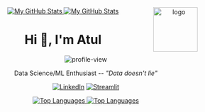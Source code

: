 <div align="center">

<a href="https://github.com/AtulkrishnanMU#gh-light-mode-only">
  <img src="https://github-readme-stats.vercel.app/api?username=AtulkrishnanMU&show_icons=true&theme=graywhite#gh-light-mode-only" alt="My GitHub Stats" />
</a>

<a href="https://github.com/AtulkrishnanMU#gh-dark-mode-only">
  <img src="https://github-readme-stats.vercel.app/api?username=AtulkrishnanMU&show_icons=true&theme=city_lights#gh-dark-mode-only" alt="My GitHub Stats" />
</a>

<img align="right" width="100" alt="logo" src="https://media.tenor.com/itjFesV8_RUAAAAi/soulja-boy-pepe.gif">
<br>

<h1>Hi 👋, I'm Atul</h1>

<p> 
    <img src="https://visitcount.itsvg.in/api?id=AtulkrishnanMU&icon=0&color=0" alt="profile-view" /> 
</p>

<p>Data Science/ML Enthusiast -- <i>"Data doesn't lie"</i><p>

[![LinkedIn](https://img.shields.io/badge/LinkedIn-%230077B5.svg?logo=linkedin&logoColor=white)](https://linkedin.com/in/atulkrishnan-mu-6b768315a)
[![Streamlit](https://img1.daumcdn.net/thumb/R800x0/?scode=mtistory2&fname=https%3A%2F%2Fblog.kakaocdn.net%2Fdn%2FbF6MmT%2FbtsI5RzKWdj%2FW1WcVCwti25MkqUtMikJj1%2Fimg.png)](https://share.streamlit.io/user/atulkrishnanmu)

<a href="https://github.com/AtulkrishnanMU#gh-light-mode-only">
  <img src="https://github-readme-stats.vercel.app/api/top-langs/?username=AtulkrishnanMU&theme=graywhite&hide_border=false&layout=compact#gh-light-mode-only" alt="Top Languages" />
</a>

<a href="https://github.com/AtulkrishnanMU#gh-dark-mode-only">
  <img src="https://github-readme-stats.vercel.app/api/top-langs/?username=AtulkrishnanMU&theme=city_lights&hide_border=false&layout=compact#gh-dark-mode-only" alt="Top Languages" />
</a>

</div>
